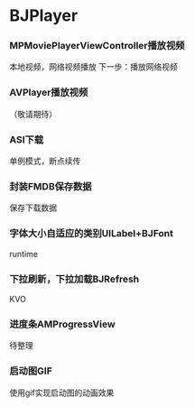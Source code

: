 # BJPlayer

### MPMoviePlayerViewController<MediaPlayer>播放视频
本地视频，网络视频播放
下一步：播放网络视频

### AVPlayer<AVFoundation>播放视频
（敬请期待）

### ASI下载
单例模式，断点续传

### 封装FMDB保存数据
保存下载数据

### 字体大小自适应的类别UILabel+BJFont
runtime

### 下拉刷新，下拉加载BJRefresh
KVO

### 进度条AMProgressView
待整理

### 启动图GIF
使用gif实现启动图的动画效果

